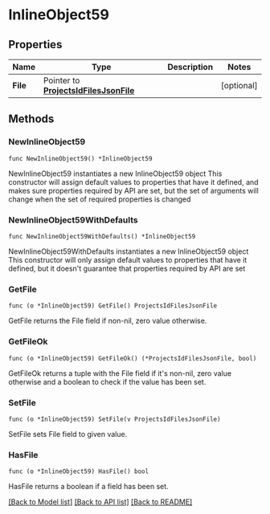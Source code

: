 # InlineObject59

## Properties

Name | Type | Description | Notes
------------ | ------------- | ------------- | -------------
**File** | Pointer to [**ProjectsIdFilesJsonFile**](_projects__id__files_json_file.md) |  | [optional] 

## Methods

### NewInlineObject59

`func NewInlineObject59() *InlineObject59`

NewInlineObject59 instantiates a new InlineObject59 object
This constructor will assign default values to properties that have it defined,
and makes sure properties required by API are set, but the set of arguments
will change when the set of required properties is changed

### NewInlineObject59WithDefaults

`func NewInlineObject59WithDefaults() *InlineObject59`

NewInlineObject59WithDefaults instantiates a new InlineObject59 object
This constructor will only assign default values to properties that have it defined,
but it doesn't guarantee that properties required by API are set

### GetFile

`func (o *InlineObject59) GetFile() ProjectsIdFilesJsonFile`

GetFile returns the File field if non-nil, zero value otherwise.

### GetFileOk

`func (o *InlineObject59) GetFileOk() (*ProjectsIdFilesJsonFile, bool)`

GetFileOk returns a tuple with the File field if it's non-nil, zero value otherwise
and a boolean to check if the value has been set.

### SetFile

`func (o *InlineObject59) SetFile(v ProjectsIdFilesJsonFile)`

SetFile sets File field to given value.

### HasFile

`func (o *InlineObject59) HasFile() bool`

HasFile returns a boolean if a field has been set.


[[Back to Model list]](../README.md#documentation-for-models) [[Back to API list]](../README.md#documentation-for-api-endpoints) [[Back to README]](../README.md)



